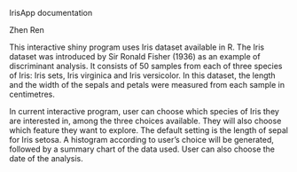 IrisApp documentation

Zhen Ren

This interactive shiny program uses Iris dataset available in R. The Iris dataset was introduced by Sir Ronald Fisher (1936) as an example of discriminant analysis. It consists of 50 samples from each of three species of Iris: Iris sets, Iris virginica and Iris versicolor. In this dataset, the length and the width of the sepals and petals were measured from each sample in centimetres.

In current interactive program, user can choose which species of Iris they are interested in, among the three choices available. They will also choose which feature they want to explore. The default setting is the length of sepal for Iris setosa. A histogram according to user’s choice will be generated, followed by a summary chart of the data used. User can also choose the date of the analysis.  